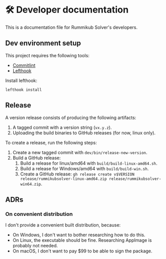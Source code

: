 # 🛠️ Developer documentation

This is a documentation file for Rummikub Solver's developers.

## Dev environment setup

This project requires the following tools:

- [Commitlint]
- [Lefthook]

Install lefthook:

```shell
lefthook install
```

## Release

A version release consists of producing the following artifacts:

1. A tagged commit with a version string (`vx.y.z`).
2. Uploading the build binaries to GitHub releases (for now, linux only).

To create a release, run the following steps:

1. Create a new tagged commit with `dev/bin/release-new-version`.
2. Build a GitHub release:
    1. Build a release for linux/amd64 with `build/build-linux-amd64.sh`.
    2. Build a release for Windows/amd64 with `build/build-win.sh`.
    3. Create a GitHub release:
       `gh release create v$VERSION release/rummikubsolver-linux-amd64.zip release/rummikubsolver-win64.zip`.

## ADRs

### On convenient distribution

I don't provide a convenient built distribution, because:

- On Windows, I don't want to bother researching how to do this.
- On Linux, the executable should be fine. Researching AppImage is probably not needed.
- On macOS, I don't want to pay $99 to be able to sign the package.

[Commitlint]: https://github.com/conventional-changelog/commitlint
[Lefthook]: https://github.com/evilmartians/lefthook

